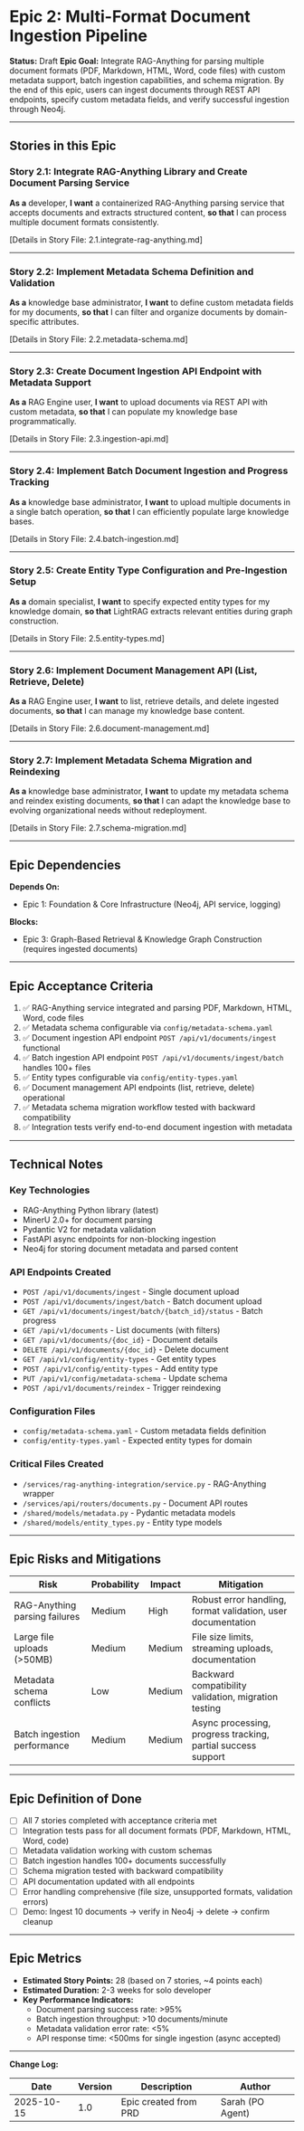 # Epic 2: Multi-Format Document Ingestion Pipeline

**Status:** Draft
**Epic Goal:** Integrate RAG-Anything for parsing multiple document formats (PDF, Markdown, HTML, Word, code files) with custom metadata support, batch ingestion capabilities, and schema migration. By the end of this epic, users can ingest documents through REST API endpoints, specify custom metadata fields, and verify successful ingestion through Neo4j.

---

## Stories in this Epic

### Story 2.1: Integrate RAG-Anything Library and Create Document Parsing Service
**As a** developer,
**I want** a containerized RAG-Anything parsing service that accepts documents and extracts structured content,
**so that** I can process multiple document formats consistently.

[Details in Story File: 2.1.integrate-rag-anything.md]

---

### Story 2.2: Implement Metadata Schema Definition and Validation
**As a** knowledge base administrator,
**I want** to define custom metadata fields for my documents,
**so that** I can filter and organize documents by domain-specific attributes.

[Details in Story File: 2.2.metadata-schema.md]

---

### Story 2.3: Create Document Ingestion API Endpoint with Metadata Support
**As a** RAG Engine user,
**I want** to upload documents via REST API with custom metadata,
**so that** I can populate my knowledge base programmatically.

[Details in Story File: 2.3.ingestion-api.md]

---

### Story 2.4: Implement Batch Document Ingestion and Progress Tracking
**As a** knowledge base administrator,
**I want** to upload multiple documents in a single batch operation,
**so that** I can efficiently populate large knowledge bases.

[Details in Story File: 2.4.batch-ingestion.md]

---

### Story 2.5: Create Entity Type Configuration and Pre-Ingestion Setup
**As a** domain specialist,
**I want** to specify expected entity types for my knowledge domain,
**so that** LightRAG extracts relevant entities during graph construction.

[Details in Story File: 2.5.entity-types.md]

---

### Story 2.6: Implement Document Management API (List, Retrieve, Delete)
**As a** RAG Engine user,
**I want** to list, retrieve details, and delete ingested documents,
**so that** I can manage my knowledge base content.

[Details in Story File: 2.6.document-management.md]

---

### Story 2.7: Implement Metadata Schema Migration and Reindexing
**As a** knowledge base administrator,
**I want** to update my metadata schema and reindex existing documents,
**so that** I can adapt the knowledge base to evolving organizational needs without redeployment.

[Details in Story File: 2.7.schema-migration.md]

---

## Epic Dependencies

**Depends On:**
- Epic 1: Foundation & Core Infrastructure (Neo4j, API service, logging)

**Blocks:**
- Epic 3: Graph-Based Retrieval & Knowledge Graph Construction (requires ingested documents)

---

## Epic Acceptance Criteria

1. ✅ RAG-Anything service integrated and parsing PDF, Markdown, HTML, Word, code files
2. ✅ Metadata schema configurable via `config/metadata-schema.yaml`
3. ✅ Document ingestion API endpoint `POST /api/v1/documents/ingest` functional
4. ✅ Batch ingestion API endpoint `POST /api/v1/documents/ingest/batch` handles 100+ files
5. ✅ Entity types configurable via `config/entity-types.yaml`
6. ✅ Document management API endpoints (list, retrieve, delete) operational
7. ✅ Metadata schema migration workflow tested with backward compatibility
8. ✅ Integration tests verify end-to-end document ingestion with metadata

---

## Technical Notes

### Key Technologies
- RAG-Anything Python library (latest)
- MinerU 2.0+ for document parsing
- Pydantic V2 for metadata validation
- FastAPI async endpoints for non-blocking ingestion
- Neo4j for storing document metadata and parsed content

### API Endpoints Created
- `POST /api/v1/documents/ingest` - Single document upload
- `POST /api/v1/documents/ingest/batch` - Batch document upload
- `GET /api/v1/documents/ingest/batch/{batch_id}/status` - Batch progress
- `GET /api/v1/documents` - List documents (with filters)
- `GET /api/v1/documents/{doc_id}` - Document details
- `DELETE /api/v1/documents/{doc_id}` - Delete document
- `GET /api/v1/config/entity-types` - Get entity types
- `POST /api/v1/config/entity-types` - Add entity type
- `PUT /api/v1/config/metadata-schema` - Update schema
- `POST /api/v1/documents/reindex` - Trigger reindexing

### Configuration Files
- `config/metadata-schema.yaml` - Custom metadata fields definition
- `config/entity-types.yaml` - Expected entity types for domain

### Critical Files Created
- `/services/rag-anything-integration/service.py` - RAG-Anything wrapper
- `/services/api/routers/documents.py` - Document API routes
- `/shared/models/metadata.py` - Pydantic metadata models
- `/shared/models/entity_types.py` - Entity type models

---

## Epic Risks and Mitigations

| Risk | Probability | Impact | Mitigation |
|------|-------------|--------|------------|
| RAG-Anything parsing failures | Medium | High | Robust error handling, format validation, user documentation |
| Large file uploads (>50MB) | Medium | Medium | File size limits, streaming uploads, documentation |
| Metadata schema conflicts | Low | Medium | Backward compatibility validation, migration testing |
| Batch ingestion performance | Medium | Medium | Async processing, progress tracking, partial success support |

---

## Epic Definition of Done

- [ ] All 7 stories completed with acceptance criteria met
- [ ] Integration tests pass for all document formats (PDF, Markdown, HTML, Word, code)
- [ ] Metadata validation working with custom schemas
- [ ] Batch ingestion handles 100+ documents successfully
- [ ] Schema migration tested with backward compatibility
- [ ] API documentation updated with all endpoints
- [ ] Error handling comprehensive (file size, unsupported formats, validation errors)
- [ ] Demo: Ingest 10 documents → verify in Neo4j → delete → confirm cleanup

---

## Epic Metrics

- **Estimated Story Points:** 28 (based on 7 stories, ~4 points each)
- **Estimated Duration:** 2-3 weeks for solo developer
- **Key Performance Indicators:**
  - Document parsing success rate: >95%
  - Batch ingestion throughput: >10 documents/minute
  - Metadata validation error rate: <5%
  - API response time: <500ms for single ingestion (async accepted)

---

**Change Log:**

| Date | Version | Description | Author |
|------|---------|-------------|--------|
| 2025-10-15 | 1.0 | Epic created from PRD | Sarah (PO Agent) |
